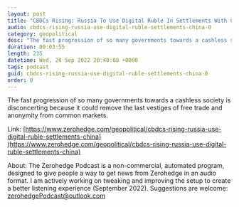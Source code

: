 ```yaml
---
layout: post
title: "CBDCs Rising: Russia To Use Digital Ruble In Settlements With China "
audio: cbdcs-rising-russia-use-digital-ruble-settlements-china-0
category: geopolitical
desc: "The fast progression of so many governments towards a cashless society is disconcerting because it could remove the last vestiges of free trade and anonymity from common markets. "
duration: 00:03:55
length: 235
datetime: Wed, 28 Sep 2022 20:40:00 +0000
tags: podcast
guid: cbdcs-rising-russia-use-digital-ruble-settlements-china-0
order: 0
---
```

The fast progression of so many governments towards a cashless society is disconcerting because it could remove the last vestiges of free trade and anonymity from common markets. 

Link: [https://www.zerohedge.com/geopolitical/cbdcs-rising-russia-use-digital-ruble-settlements-china](https://www.zerohedge.com/geopolitical/cbdcs-rising-russia-use-digital-ruble-settlements-china)

About: The Zerohedge Podcast is a non-commercial, automated program, designed to give people a way to get news from Zerohedge in an audio format.  I am actively working on tweaking and improving the setup to create a better listening experience (September 2022).  Suggestions are welcome: [zerohedgePodcast@outlook.com](mailto:zerohedgePodcast@outlook.com)